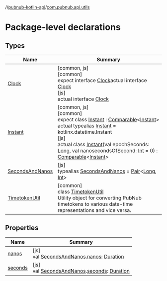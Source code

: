 //[pubnub-kotlin-api](../../index.md)/[com.pubnub.api.utils](index.md)

# Package-level declarations

## Types

| Name | Summary |
|---|---|
| [Clock](-clock/index.md) | [common, js]<br>[common]<br>expect interface [Clock](-clock/index.md)actual interface [Clock](-clock/index.md)<br>[js]<br>actual interface [Clock](-clock/index.md) |
| [Instant](-instant/index.md) | [common, js]<br>[common]<br>expect class [Instant](-instant/index.md) : [Comparable](https://kotlinlang.org/api/core/kotlin-stdlib/kotlin/-comparable/index.html)&lt;[Instant](-instant/index.md)&gt; actual typealias [Instant](-instant/index.md) = kotlinx.datetime.Instant<br>[js]<br>actual class [Instant](-instant/index.md)(val epochSeconds: [Long](https://kotlinlang.org/api/core/kotlin-stdlib/kotlin/-long/index.html), val nanosecondsOfSecond: [Int](https://kotlinlang.org/api/core/kotlin-stdlib/kotlin/-int/index.html) = 0) : [Comparable](https://kotlinlang.org/api/core/kotlin-stdlib/kotlin/-comparable/index.html)&lt;[Instant](-instant/index.md)&gt; |
| [SecondsAndNanos](-seconds-and-nanos/index.md) | [js]<br>typealias [SecondsAndNanos](-seconds-and-nanos/index.md) = [Pair](https://kotlinlang.org/api/core/kotlin-stdlib/kotlin/-pair/index.html)&lt;[Long](https://kotlinlang.org/api/core/kotlin-stdlib/kotlin/-long/index.html), [Int](https://kotlinlang.org/api/core/kotlin-stdlib/kotlin/-int/index.html)&gt; |
| [TimetokenUtil](-timetoken-util/index.md) | [common]<br>class [TimetokenUtil](-timetoken-util/index.md)<br>Utility object for converting PubNub timetokens to various date-time representations and vice versa. |

## Properties

| Name | Summary |
|---|---|
| [nanos](nanos.md) | [js]<br>val [SecondsAndNanos](-seconds-and-nanos/index.md).[nanos](nanos.md): [Duration](https://kotlinlang.org/api/core/kotlin-stdlib/kotlin.time/-duration/index.html) |
| [seconds](seconds.md) | [js]<br>val [SecondsAndNanos](-seconds-and-nanos/index.md).[seconds](seconds.md): [Duration](https://kotlinlang.org/api/core/kotlin-stdlib/kotlin.time/-duration/index.html) |

